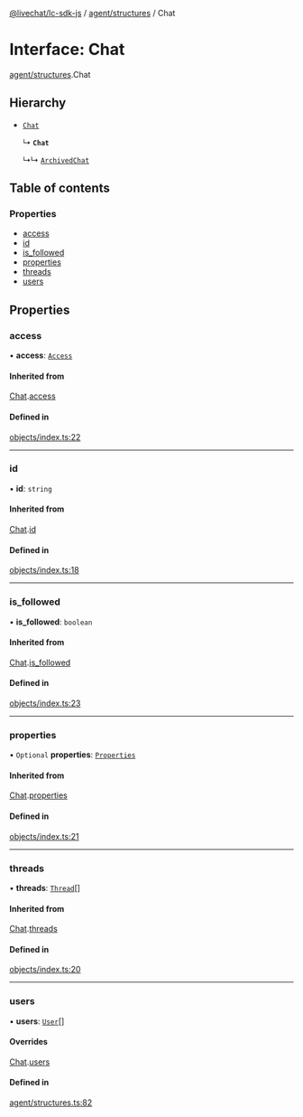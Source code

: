[@livechat/lc-sdk-js](../README.md) / [agent/structures](../modules/agent_structures.md) / Chat

# Interface: Chat

[agent/structures](../modules/agent_structures.md).Chat

## Hierarchy

- [`Chat`](objects.Chat.md)

  ↳ **`Chat`**

  ↳↳ [`ArchivedChat`](agent_structures.ArchivedChat.md)

## Table of contents

### Properties

- [access](agent_structures.Chat.md#access)
- [id](agent_structures.Chat.md#id)
- [is\_followed](agent_structures.Chat.md#is_followed)
- [properties](agent_structures.Chat.md#properties)
- [threads](agent_structures.Chat.md#threads)
- [users](agent_structures.Chat.md#users)

## Properties

### access

• **access**: [`Access`](objects.Access.md)

#### Inherited from

[Chat](objects.Chat.md).[access](objects.Chat.md#access)

#### Defined in

[objects/index.ts:22](https://github.com/livechat/lc-sdk-js/blob/4da1eb6/src/objects/index.ts#L22)

___

### id

• **id**: `string`

#### Inherited from

[Chat](objects.Chat.md).[id](objects.Chat.md#id)

#### Defined in

[objects/index.ts:18](https://github.com/livechat/lc-sdk-js/blob/4da1eb6/src/objects/index.ts#L18)

___

### is\_followed

• **is\_followed**: `boolean`

#### Inherited from

[Chat](objects.Chat.md).[is_followed](objects.Chat.md#is_followed)

#### Defined in

[objects/index.ts:23](https://github.com/livechat/lc-sdk-js/blob/4da1eb6/src/objects/index.ts#L23)

___

### properties

• `Optional` **properties**: [`Properties`](objects.Properties.md)

#### Inherited from

[Chat](objects.Chat.md).[properties](objects.Chat.md#properties)

#### Defined in

[objects/index.ts:21](https://github.com/livechat/lc-sdk-js/blob/4da1eb6/src/objects/index.ts#L21)

___

### threads

• **threads**: [`Thread`](objects.Thread.md)[]

#### Inherited from

[Chat](objects.Chat.md).[threads](objects.Chat.md#threads)

#### Defined in

[objects/index.ts:20](https://github.com/livechat/lc-sdk-js/blob/4da1eb6/src/objects/index.ts#L20)

___

### users

• **users**: [`User`](../modules/agent_structures.md#user)[]

#### Overrides

[Chat](objects.Chat.md).[users](objects.Chat.md#users)

#### Defined in

[agent/structures.ts:82](https://github.com/livechat/lc-sdk-js/blob/4da1eb6/src/agent/structures.ts#L82)
